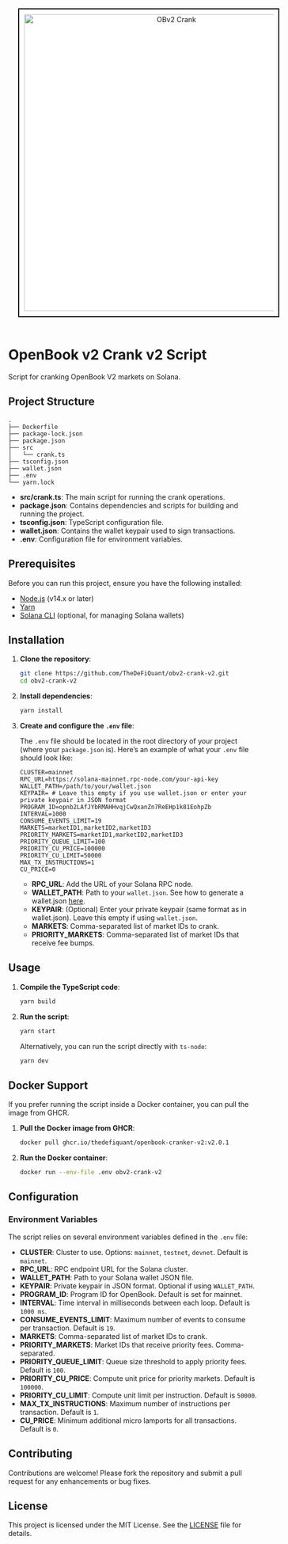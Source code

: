 <p align="center">
  <img src="https://github.com/user-attachments/assets/61b1a716-61d8-4826-9d2d-f7c4e70563d0" alt="OBv2 Crank" width="600" style="border: 2px solid #000; padding: 10px; margin: 20px; background-color: #fff;"/>
</p>

# OpenBook v2 Crank v2 Script

Script for cranking OpenBook V2 markets on Solana.

## Project Structure

```plaintext
.
├── Dockerfile
├── package-lock.json
├── package.json
├── src
│   └── crank.ts
├── tsconfig.json
├── wallet.json
├── .env
└── yarn.lock
```

* **src/crank.ts**: The main script for running the crank operations.
* **package.json**: Contains dependencies and scripts for building and running the project.
* **tsconfig.json**: TypeScript configuration file.
* **wallet.json**: Contains the wallet keypair used to sign transactions.
* **.env**: Configuration file for environment variables.

## Prerequisites

Before you can run this project, ensure you have the following installed:

* [Node.js](https://nodejs.org/) (v14.x or later)
* [Yarn](https://yarnpkg.com/)
* [Solana CLI](https://docs.solana.com/cli/install-solana-cli-tools) (optional, for managing Solana wallets)

## Installation

1. **Clone the repository**:
    ```bash
    git clone https://github.com/TheDeFiQuant/obv2-crank-v2.git
    cd obv2-crank-v2
    ```

2. **Install dependencies**:
    ```bash
    yarn install
    ```

3. **Create and configure the `.env` file**:

    The `.env` file should be located in the root directory of your project (where your `package.json` is). Here’s an example of what your `.env` file should look like:

    ```env
    CLUSTER=mainnet
    RPC_URL=https://solana-mainnet.rpc-node.com/your-api-key
    WALLET_PATH=/path/to/your/wallet.json
    KEYPAIR= # Leave this empty if you use wallet.json or enter your private keypair in JSON format
    PROGRAM_ID=opnb2LAfJYbRMAHHvqjCwQxanZn7ReEHp1k81EohpZb
    INTERVAL=1000
    CONSUME_EVENTS_LIMIT=19
    MARKETS=marketID1,marketID2,marketID3
    PRIORITY_MARKETS=marketID1,marketID2,marketID3
    PRIORITY_QUEUE_LIMIT=100
    PRIORITY_CU_PRICE=100000
    PRIORITY_CU_LIMIT=50000
    MAX_TX_INSTRUCTIONS=1
    CU_PRICE=0
    ```

    - **RPC_URL**: Add the URL of your Solana RPC node.
    - **WALLET_PATH**: Path to your `wallet.json`. See how to generate a wallet.json [here](https://docs.solanalabs.com/cli/wallets/file-system).
    - **KEYPAIR**: (Optional) Enter your private keypair (same format as in wallet.json). Leave this empty if using `wallet.json`.
    - **MARKETS**: Comma-separated list of market IDs to crank.
    - **PRIORITY_MARKETS**: Comma-separated list of market IDs that receive fee bumps.

## Usage

1. **Compile the TypeScript code**:
    ```bash
    yarn build
    ```

2. **Run the script**:
    ```bash
    yarn start
    ```

   Alternatively, you can run the script directly with `ts-node`:
   
   ```bash
   yarn dev

## Docker Support

If you prefer running the script inside a Docker container, you can pull the image from GHCR.

1. **Pull the Docker image from GHCR**:
    ```bash
    docker pull ghcr.io/thedefiquant/openbook-cranker-v2:v2.0.1
    ```

2. **Run the Docker container**:
    ```bash
    docker run --env-file .env obv2-crank-v2
    ```

## Configuration

### Environment Variables

The script relies on several environment variables defined in the `.env` file:

- **CLUSTER**: Cluster to use. Options: `mainnet`, `testnet`, `devnet`. Default is `mainnet`.
- **RPC_URL**: RPC endpoint URL for the Solana cluster.
- **WALLET_PATH**: Path to your Solana wallet JSON file.
- **KEYPAIR**: Private keypair in JSON format. Optional if using `WALLET_PATH`.
- **PROGRAM_ID**: Program ID for OpenBook. Default is set for mainnet.
- **INTERVAL**: Time interval in milliseconds between each loop. Default is `1000 ms`.
- **CONSUME_EVENTS_LIMIT**: Maximum number of events to consume per transaction. Default is `19`.
- **MARKETS**: Comma-separated list of market IDs to crank.
- **PRIORITY_MARKETS**: Market IDs that receive priority fees. Comma-separated.
- **PRIORITY_QUEUE_LIMIT**: Queue size threshold to apply priority fees. Default is `100`.
- **PRIORITY_CU_PRICE**: Compute unit price for priority markets. Default is `100000`.
- **PRIORITY_CU_LIMIT**: Compute unit limit per instruction. Default is `50000`.
- **MAX_TX_INSTRUCTIONS**: Maximum number of instructions per transaction. Default is `1`.
- **CU_PRICE**: Minimum additional micro lamports for all transactions. Default is `0`.

## Contributing

Contributions are welcome! Please fork the repository and submit a pull request for any enhancements or bug fixes.

## License

This project is licensed under the MIT License. See the [LICENSE](LICENSE) file for details.
